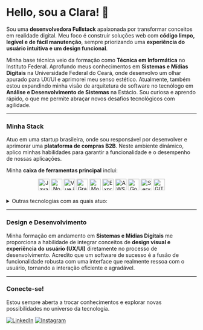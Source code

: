 # Hello, sou a Clara! 💙

Sou uma **desenvolvedora Fullstack** apaixonada por transformar conceitos em realidade digital. Meu foco é construir soluções web com **código limpo, legível e de fácil manutenção**, sempre priorizando uma **experiência do usuário intuitiva e um design funcional**.

Minha base técnica veio da formação como **Técnica em Informática** no Instituto Federal. Aprofundo meus conhecimentos em **Sistemas e Mídias Digitais** na Universidade Federal do Ceará, onde desenvolvo um olhar apurado para UX/UI e aprimorei meu senso estético. Atualmente, também estou expandindo minha visão de arquitetura de software no tecnólogo em **Análise e Desenvolvimento de Sistemas** na Estácio. Sou curiosa e aprendo rápido, o que me permite abraçar novos desafios tecnológicos com agilidade.

---

### Minha Stack

Atuo em uma startup brasileira, onde sou responsável por desenvolver e aprimorar uma **plataforma de compras B2B**. Neste ambiente dinâmico, aplico minhas habilidades para garantir a funcionalidade e o desempenho de nossas aplicações.

Minha **caixa de ferramentas principal** inclui:

<div align="center">
  <img alt="JavaScript" height="30px" src="https://img.shields.io/badge/JavaScript-F7DF1E?style=for-the-badge&logo=javascript&logoColor=black" />
  <img alt="Node.js" height="30px" src="https://img.shields.io/badge/Node.js-339933?style=for-the-badge&logo=node.js&logoColor=white" />
  <img alt="Vue.js" height="30px" src="https://img.shields.io/badge/Vue.js-4FC08D?style=for-the-badge&logo=vue.js&logoColor=white" />
  <img alt="GraphQL" height="30px" src="https://img.shields.io/badge/GraphQL-E10098?style=for-the-badge&logo=graphql&logoColor=white" />
  <img alt="MongoDB" height="30px" src="https://img.shields.io/badge/MongoDB-47A248?style=for-the-badge&logo=mongodb&logoColor=white" />
  <img alt="Express.js" height="30px" src="https://img.shields.io/badge/Express.js-000000?style=for-the-badge&logo=express&logoColor=white" />
  <img alt="AWS" height="30px" src="https://img.shields.io/badge/AWS-232F3E?style=for-the-badge&logo=amazon-aws&logoColor=white" />
  <img alt="Google Cloud" height="30px" src="https://img.shields.io/badge/Google_Cloud-4285F4?style=for-the-badge&logo=google-cloud&logoColor=white" />
  <img alt="Serverless" height="30px" src="https://img.shields.io/badge/Serverless-FD5757?style=for-the-badge&logo=serverless&logoColor=white" />
  <img alt="GIT" height="30px" src="https://img.shields.io/badge/GIT-F05032?style=for-the-badge&logo=git&logoColor=white" />
</div>
<br>
<details>
  <summary>Outras tecnologias com as quais atuo:</summary>
  <br>
  <div align="center">
    <img alt="Bootstrap" height="24px" src="https://img.shields.io/badge/Bootstrap-7952B3?style=for-the-badge&logo=bootstrap&logoColor=white" />
    <img alt="Docker" height="24px" src="https://img.shields.io/badge/Docker-2496ED?style=for-the-badge&logo=docker&logoColor=white" />
    <img alt="Firebase" height="24px" src="https://img.shields.io/badge/Firebase-FFCA28?style=for-the-badge&logo=firebase&logoColor=black" />
    <img alt="Figma" height="24px" src="https://img.shields.io/badge/Figma-F24E1E?style=for-the-badge&logo=figma&logoColor=white" />
    <img alt="Jest" height="24px" src="https://img.shields.io/badge/Jest-C21325?style=for-the-badge&logo=jest&logoColor=white" />
    <img alt="Jira" height="24px" src="https://img.shields.io/badge/Jira-0052CC?style=for-the-badge&logo=jira&logoColor=white" />
    <img alt="jQuery" height="24px" src="https://img.shields.io/badge/jQuery-0769AD?style=for-the-badge&logo=jquery&logoColor=white" />
    <img alt="Linux" height="24px" src="https://img.shields.io/badge/Linux-FCC624?style=for-the-badge&logo=linux&logoColor=black" />
    <img alt="Metabase" height="24px" src="https://img.shields.io/badge/Metabase-50BB7B?style=for-the-badge&logo=metabase&logoColor=white" />
    <img alt="MySQL" height="24px" src="https://img.shields.io/badge/MySQL-4479A1?style=for-the-badge&logo=mysql&logoColor=white" />
    <img alt="NPM" height="24px" src="https://img.shields.io/badge/NPM-CB3837?style=for-the-badge&logo=npm&logoColor=white" />
    <img alt="Notion" height="24px" src="https://img.shields.io/badge/Notion-000000?style=for-the-badge&logo=notion&logoColor=white" />
    <img alt="PHP" height="24px" src="https://img.shields.io/badge/PHP-777BB4?style=for-the-badge&logo=php&logoColor=white" />
    <img alt="Prisma ORM" height="24px" src="https://img.shields.io/badge/Prisma-2D3748?style=for-the-badge&logo=prisma&logoColor=white" />
    <img alt="Python" height="24px" src="https://img.shields.io/badge/Python-3776AB?style=for-the-badge&logo=python&logoColor=white" />
    <img alt="React" height="24px" src="https://img.shields.io/badge/React-61DAFB?style=for-the-badge&logo=react&logoColor=black" />
    <img alt="React Router" height="24px" src="https://img.shields.io/badge/React_Router-CA4245?style=for-the-badge&logo=react-router&logoColor=white" />
    <img alt="Render" height="24px" src="https://img.shields.io/badge/Render-46E3B7?style=for-the-badge&logo=render&logoColor=white" />
    <img alt="Styled-Components" height="24px" src="https://img.shields.io/badge/styled--components-DB7093?style=for-the-badge&logo=styled-components&logoColor=white" />
    <img alt="Tailwind" height="24px" src="https://img.shields.io/badge/Tailwind_CSS-06B6D4?style=for-the-badge&logo=tailwind-css&logoColor=white" />
    <img alt="Trello" height="24px" src="https://img.shields.io/badge/Trello-0052CC?style=for-the-badge&logo=trello&logoColor=white" />
    <img alt="TypeScript" height="24px" src="https://img.shields.io/badge/TypeScript-3178C6?style=for-the-badge&logo=typescript&logoColor=white" />
    <img alt="Vercel" height="24px" src="https://img.shields.io/badge/Vercel-000000?style=for-the-badge&logo=vercel&logoColor=white" />
  </div>
</details>

---

### Design e Desenvolvimento

Minha formação em andamento em **Sistemas e Mídias Digitais** me proporciona a habilidade de integrar conceitos de **design visual e experiência do usuário (UX/UI)** diretamente no processo de desenvolvimento. Acredito que um software de sucesso é a fusão de funcionalidade robusta com uma interface que realmente ressoa com o usuário, tornando a interação eficiente e agradável.

---

### Conecte-se!

Estou sempre aberta a trocar conhecimentos e explorar novas possibilidades no universo da tecnologia.

[![LinkedIn](https://img.shields.io/badge/LinkedIn-0077B5?style=for-the-badge&logo=linkedin&logoColor=white)](https://www.linkedin.com/in/claralivia)
[![Instagram](https://img.shields.io/badge/Instagram-E4405F?style=for-the-badge&logo=instagram&logoColor=white)](https://www.instagram.com/cclaralivia/)
